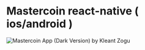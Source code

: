 # Mastercoin react-native ( ios/android )
![Mastercoin App (Dark Version) by Kleant Zogu ](https://user-images.githubusercontent.com/2469369/37244070-a50e286a-2483-11e8-8f76-c2af0f5e33a5.png)
